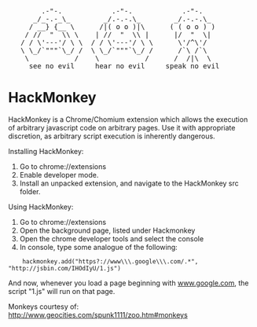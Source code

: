 <pre style="font-family: monospace;">
        .-"-.            .-"-.            .-"-. 
      _/_-.-_\_        _/.-.-.\_        _/.-.-.\_
     / __} {__ \      /|( o o )|\      ( ( o o ) )
    / //  "  \\ \    | //  "  \\ |      |/  "  \|
   / / \'---'/ \ \  / / \'---'/ \ \      \'/^\'/
   \ \_/`"""`\_/ /  \ \_/`"""`\_/ /      /`\ /`\     
    \           /    \           /      /  /|\  \    
     see no evil     hear no evil     speak no evil </pre>
HackMonkey
==========
HackMonkey is a Chrome/Chomium extension which allows the execution of arbitrary javascript code on arbitrary pages. Use it with appropriate discretion, as arbitrary script execution is inherently dangerous.

Installing HackMonkey:

1. Go to chrome://extensions
2. Enable developer mode.
3. Install an unpacked extension, and navigate to the HackMonkey src folder.

Using HackMonkey:

1. Go to chrome://extensions
2. Open the background page, listed under Hackmonkey
3. Open the chrome developer tools and select the console
4. In console, type some analogue of the following:

```
    hackmonkey.add("https?://www\\\.google\\\.com/.*", "http://jsbin.com/IHOdIyU/1.js")
```

And now, whenever you load a page beginning with www.google.com, the script "1.js" will run on that page.

Monkeys courtesy of: http://www.geocities.com/spunk1111/zoo.htm#monkeys
